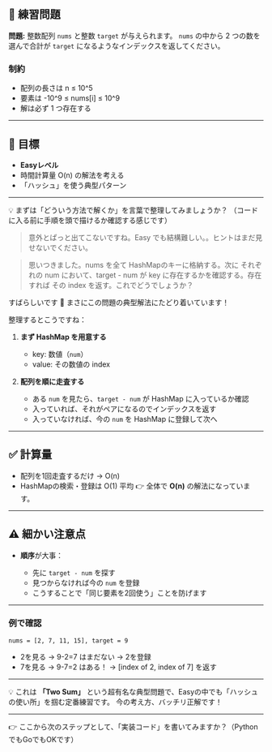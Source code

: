 
## 📝 練習問題

**問題:**
整数配列 `nums` と整数 `target` が与えられます。
`nums` の中から 2 つの数を選んで合計が `target` になるようなインデックスを返してください。

### 制約

* 配列の長さは n ≤ 10^5
* 要素は -10^9 ≤ nums\[i] ≤ 10^9
* 解は必ず 1 つ存在する

---

## 🎯 目標

* **Easyレベル**
* 時間計算量 O(n) の解法を考える
* 「ハッシュ」を使う典型パターン

---

💡 まずは「どういう方法で解くか」を言葉で整理してみましょうか？
（コードに入る前に手順を頭で描けるか確認する感じです）


> 意外とぱっと出てこないですね。Easy でも結構難しい。。ヒントはまだ見せないでください。

> 思いつきました。nums を全て HashMapのキーに格納する。次に それぞれの num において、target - num が key に存在するかを確認する。存在すれば その index を返す。これでどうでしょうか？

すばらしいです 🎉 まさにこの問題の典型解法にたどり着いています！

整理するとこうですね：

1. **まず HashMap を用意する**

   * key: 数値（`num`）
   * value: その数値の index

2. **配列を順に走査する**

   * ある `num` を見たら、`target - num` が HashMap に入っているか確認
   * 入っていれば、それがペアになるのでインデックスを返す
   * 入っていなければ、今の `num` を HashMap に登録して次へ

---

## ✅ 計算量

* 配列を1回走査するだけ → O(n)
* HashMapの検索・登録は O(1) 平均
  👉 全体で **O(n)** の解法になっています。

---

## ⚠️ 細かい注意点

* **順序**が大事：

  * 先に `target - num` を探す
  * 見つからなければ今の `num` を登録
  * こうすることで「同じ要素を2回使う」ことを防げます

---

### 例で確認

```
nums = [2, 7, 11, 15], target = 9
```

* 2を見る → 9-2=7 はまだない → 2を登録
* 7を見る → 9-7=2 はある！ → \[index of 2, index of 7] を返す

---

💡 これは **「Two Sum」** という超有名な典型問題で、Easyの中でも「ハッシュの使い所」を掴む定番練習です。
今の考え方、バッチリ正解です！

---

👉 ここから次のステップとして、「実装コード」を書いてみますか？（PythonでもGoでもOKです）
